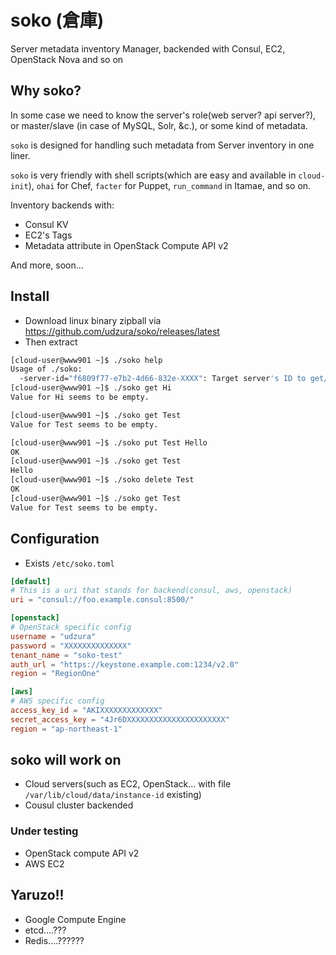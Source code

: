 # soko (倉庫)

Server metadata inventory Manager, backended with Consul, EC2, OpenStack Nova and so on

## Why soko?

In some case we need to know the server's role(web server? api server?),
or master/slave (in case of MySQL, Solr, &c.), or some kind of metadata.

`soko` is designed for handling such metadata from Server inventory in one liner.

`soko` is very friendly with shell scripts(which are easy and available in `cloud-init`),
`ohai` for Chef, `facter` for Puppet, `run_command` in Itamae, and so on.

Inventory backends with:

* Consul KV
* EC2's Tags
* Metadata attribute in OpenStack Compute API v2

And more, soon...

## Install

* Download linux binary zipball via https://github.com/udzura/soko/releases/latest
* Then extract

```bash
[cloud-user@www901 ~]$ ./soko help
Usage of ./soko:
  -server-id="f6809f77-e7b2-4d66-832e-XXXX": Target server's ID to get/put/delete. Defaults to cloud-init's server ID
[cloud-user@www901 ~]$ ./soko get Hi
Value for Hi seems to be empty.

[cloud-user@www901 ~]$ ./soko get Test
Value for Test seems to be empty.

[cloud-user@www901 ~]$ ./soko put Test Hello
OK
[cloud-user@www901 ~]$ ./soko get Test
Hello
[cloud-user@www901 ~]$ ./soko delete Test
OK
[cloud-user@www901 ~]$ ./soko get Test
Value for Test seems to be empty.
```

## Configuration

* Exists `/etc/soko.toml`

```toml
[default]
# This is a uri that stands for backend(consul, aws, openstack)
uri = "consul://foo.example.consul:8500/"

[openstack]
# OpenStack specific config
username = "udzura"
password = "XXXXXXXXXXXXXX"
tenant_name = "soko-test"
auth_url = "https://keystone.example.com:1234/v2.0"
region = "RegionOne"

[aws]
# AWS specific config
access_key_id = "AKIXXXXXXXXXXXXX"
secret_access_key = "4Jr6DXXXXXXXXXXXXXXXXXXXXXX"
region = "ap-northeast-1"
```

## soko will work on

* Cloud servers(such as EC2, OpenStack... with file `/var/lib/cloud/data/instance-id` existing)
* Cousul cluster backended

### Under testing

* OpenStack compute API v2
* AWS EC2

## Yaruzo!!

* Google Compute Engine
* etcd....???
* Redis....??????

